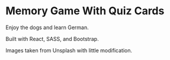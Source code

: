 # Memory Game With Quiz Cards

Enjoy the dogs and learn German.

Built with React, SASS, and Bootstrap.

Images taken from Unsplash with little modification.
